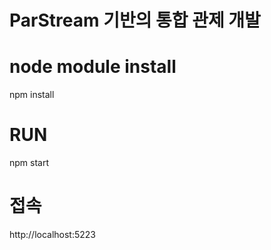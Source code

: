 # ParStream 기반의 통합 관제 개발 

# node module install
npm install

# RUN
npm start

# 접속
http://localhost:5223
